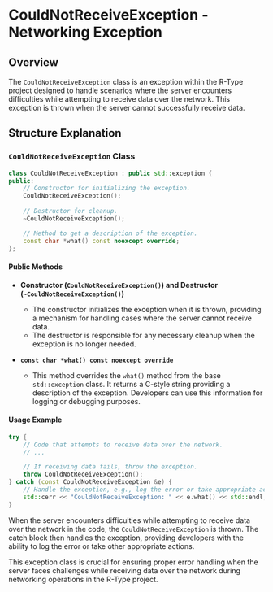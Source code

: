 # CouldNotReceiveException - Networking Exception

## Overview

The `CouldNotReceiveException` class is an exception within the R-Type project designed to handle scenarios where the server encounters difficulties while attempting to receive data over the network. This exception is thrown when the server cannot successfully receive data.

## Structure Explanation

### `CouldNotReceiveException` Class

```cpp
class CouldNotReceiveException : public std::exception {
public:
    // Constructor for initializing the exception.
    CouldNotReceiveException();
    
    // Destructor for cleanup.
    ~CouldNotReceiveException();

    // Method to get a description of the exception.
    const char *what() const noexcept override;
};
```

#### Public Methods

- **Constructor (`CouldNotReceiveException()`) and Destructor (`~CouldNotReceiveException()`)**
  - The constructor initializes the exception when it is thrown, providing a mechanism for handling cases where the server cannot receive data.
  - The destructor is responsible for any necessary cleanup when the exception is no longer needed.

- **`const char *what() const noexcept override`**
  - This method overrides the `what()` method from the base `std::exception` class. It returns a C-style string providing a description of the exception. Developers can use this information for logging or debugging purposes.

#### Usage Example

```cpp
try {
    // Code that attempts to receive data over the network.
    // ...

    // If receiving data fails, throw the exception.
    throw CouldNotReceiveException();
} catch (const CouldNotReceiveException &e) {
    // Handle the exception, e.g., log the error or take appropriate action.
    std::cerr << "CouldNotReceiveException: " << e.what() << std::endl;
}
```

When the server encounters difficulties while attempting to receive data over the network in the code, the `CouldNotReceiveException` is thrown. The catch block then handles the exception, providing developers with the ability to log the error or take other appropriate actions.

This exception class is crucial for ensuring proper error handling when the server faces challenges while receiving data over the network during networking operations in the R-Type project.